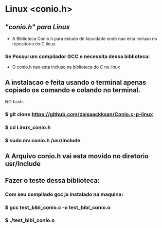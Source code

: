 # Linux <conio.h>
## _"conio.h" para Linux_
- A Biblioteca Conio.h para estudo de faculdade onde nao esta incluso no repositorio do C linux.

### Se Possui um compilador GCC e necessita dessa biblioteca:

- O conio.h nao esta incluso na biblioteca do C no linux

## A instalacao e feita usando o terminal apenas copiado os comando e colando no terminal.
NO bash:

### $ git clone https://github.com/zaisaackksan/Conio.c-p-linux
### $ cd Linux_conio.h
### $ sudo mv conio.h /usr/include


## A Arquivo conio.h vai esta movido no diretorio usr/include

## Fazer o teste dessa biblioteca:
### Com seu compilado gcc ja instalado na maquina:
### $ gcc test_bibl_conio.c -o test_bibl_conio.o
### $ ./test_bibl_conio.o
